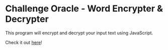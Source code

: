 # Challenge Oracle - Word Encrypter & Decrypter

This program will encrypt and decrypt your input text using JavaScript.


Check it out [here](https://anniemacdev.github.io/challenge-oracle-encriptador/)!

